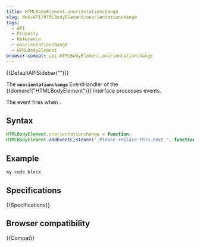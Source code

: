 ```yaml
---
title: HTMLBodyElement.onorientationchange
slug: Web/API/HTMLBodyElement/onorientationchange
tags:
  - API
  - Property
  - Reference
  - onorientationchange
  - HTMLBodyElement
browser-compat: api.HTMLBodyElement.onorientationchange
---
```

{{DefaultAPISidebar("")}}

The **`onorientationchange`** EventHandler of the {{domxref("HTMLBodyElement")}} interface processes  events.

The  event fires when .

## Syntax

```js
HTMLBodyElement.onorientationchange = function;
HTMLBodyElement.addEventListener('_Please replace this text_', function);
```

## Example

```js
my code block
```

## Specifications

{{Specifications}}

## Browser compatibility

{{Compat}}

